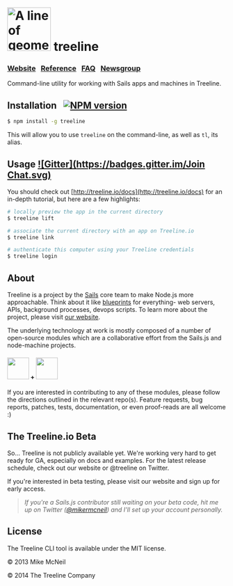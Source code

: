 <h1>
  <a href="http://treeline.io" title="Visit the Treeline website"><img alt="A line of geometric trees" title="Treeline.io logo" src="http://i.imgur.com/lyxMr9Z.png" width="100" /></a>
  treeline
</h1>


### [Website](http://treeline.io) &nbsp; [Reference](http://treeline.io/docs) &nbsp;  [FAQ](http://node-machine.org/implementing/FAQ)  &nbsp;  [Newsgroup](https://groups.google.com/forum/?hl=en#!forum/node-machine)

Command-line utility for working with Sails apps and machines in Treeline.


## Installation &nbsp; [![NPM version](https://badge.fury.io/js/treeline.svg)](http://badge.fury.io/js/treeline)

```sh
$ npm install -g treeline
```

This will allow you to use `treeline` on the command-line, as well as `tl`, its alias.

## Usage [![Gitter](https://badges.gitter.im/Join Chat.svg)](https://gitter.im/node-machine/general?utm_source=badge&utm_medium=badge&utm_campaign=pr-badge&utm_content=badge)

You should check out [http://treeline.io/docs](http://treeline.io/docs) for an in-depth tutorial, but here are a few highlights:

```bash
# locally preview the app in the current directory
$ treeline lift

# associate the current directory with an app on Treeline.io
$ treeline link

# authenticate this computer using your Treeline credentials
$ treeline login
```

<!--
```bash
# open generated manpage on node-machine.org in your browser of choice
tl browse

# run a machine
# (theres an interactive prompt- you'll get to choose from a list, then be prompted to provide values for required inputs)
# (supports json entry and validation, re-running using command-line flags, and protects inputs marked as "protected" so they don't show up in your bash history)
mp exec

# clean everything up: (re)scaffold JSON test files, (re)generate readme using latest metadata, make sure repo url is in package.json, etc.
mp scrub

# list machines (useful for remembering wtf you're doing)
mp ls

# add new machine w/ identity="do-some-stuff" and start interactive prompt to get the rest of the necessary info
mp add do-some-stuff

# copy machine (useful for quickly creating similar machines)
mp cp foo bar

# rename machine (useful for fixing misspellings)
mp mv initiate-denk-party initiate-dance-party
```
-->

## About  &nbsp;

Treeline is a project by the [Sails](http://sailsjs.org) core team to make Node.js more approachable.  Think about it like [blueprints](https://www.youtube.com/watch?v=GK-tFvpIR7c) for everything- web servers, APIs, background processes, devops scripts.  To learn more about the project, please visit [our website](http://treeline.io).

The underlying technology at work is mostly composed of a number of open-source modules which are a collaborative effort from the Sails.js and node-machine projects.

<h4>
  <a href="http://node-machine.org"><img width="50" src="http://node-machine.org/images/machine-anthropomorph-for-white-bg.png"/></a>
  <span>+</span>
  <a href="http://sailsjs.org"><img width="50" src="https://www.rosehosting.com/blog/wp-content/uploads/2014/03/sails.png"/></a>
</h4>

If you are interested in contributing to any of these modules, please follow the directions outlined in the relevant repo(s).  Feature requests, bug reports, patches, tests, documentation, or even proof-reads are all welcome :)


## The Treeline.io Beta

So... Treeline is not publicly available yet. We're working very hard to get ready for GA, especially on docs and examples.  For the latest release schedule, check out our website or @treeline on Twitter.

If you're interested in beta testing, please visit our website and sign up for early access.

> _If you're a Sails.js contributor still waiting on your beta code, hit me up on Twitter ([@mikermcneil](http://twitter.com/mikermcneil)) and I'll set up your account personally._



## License

The Treeline CLI tool is available under the MIT license.

&copy; 2013 Mike McNeil

&copy; 2014 The Treeline Company
